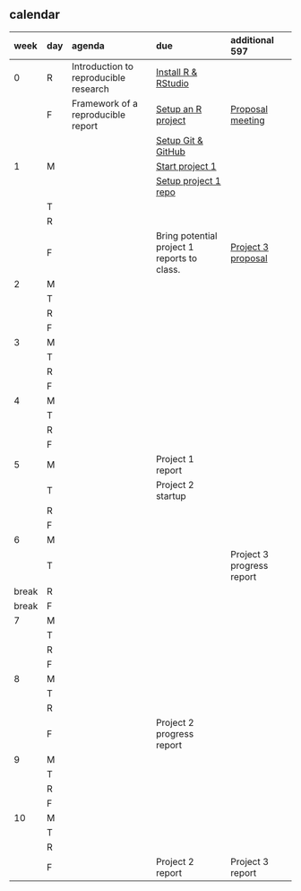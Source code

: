 
## calendar

| week  | day | agenda                                | due                                                      | additional 597                                  |
| :---- | :-- | :------------------------------------ | :------------------------------------------------------- | :---------------------------------------------- |
| 0     | R   | Introduction to reproducible research | [Install R & RStudio](cm0010_install-R-RStudio.md)       |                                                 |
|       | F   | Framework of a reproducible report    | [Setup an R project](cm0011_setup-R-project.md)          | [Proposal meeting](cm7301_project-3_start.md)   |
|       |     |                                       | [Setup Git & GitHub](cm0012_setup-git.md)                |                                                 |
| 1     | M   |                                       | [Start project 1](cm7101_project-1_start.md)             |                                                 |
|       |     |                                       | [Setup project 1 repo](cm7102_project-1_initial-repo.md) |                                                 |
|       | T   |                                       |                                                          |                                                 |
|       | R   |                                       |                                                          |                                                 |
|       | F   |                                       | Bring potential project 1 reports to class.              | [Project 3 proposal](cm7301_project-3_start.md) |
| 2     | M   |                                       |                                                          |                                                 |
|       | T   |                                       |                                                          |                                                 |
|       | R   |                                       |                                                          |                                                 |
|       | F   |                                       |                                                          |                                                 |
| 3     | M   |                                       |                                                          |                                                 |
|       | T   |                                       |                                                          |                                                 |
|       | R   |                                       |                                                          |                                                 |
|       | F   |                                       |                                                          |                                                 |
| 4     | M   |                                       |                                                          |                                                 |
|       | T   |                                       |                                                          |                                                 |
|       | R   |                                       |                                                          |                                                 |
|       | F   |                                       |                                                          |                                                 |
| 5     | M   |                                       | Project 1 report                                         |                                                 |
|       | T   |                                       | Project 2 startup                                        |                                                 |
|       | R   |                                       |                                                          |                                                 |
|       | F   |                                       |                                                          |                                                 |
| 6     | M   |                                       |                                                          |                                                 |
|       | T   |                                       |                                                          | Project 3 progress report                       |
| break | R   |                                       |                                                          |                                                 |
| break | F   |                                       |                                                          |                                                 |
| 7     | M   |                                       |                                                          |                                                 |
|       | T   |                                       |                                                          |                                                 |
|       | R   |                                       |                                                          |                                                 |
|       | F   |                                       |                                                          |                                                 |
| 8     | M   |                                       |                                                          |                                                 |
|       | T   |                                       |                                                          |                                                 |
|       | R   |                                       |                                                          |                                                 |
|       | F   |                                       | Project 2 progress report                                |                                                 |
| 9     | M   |                                       |                                                          |                                                 |
|       | T   |                                       |                                                          |                                                 |
|       | R   |                                       |                                                          |                                                 |
|       | F   |                                       |                                                          |                                                 |
| 10    | M   |                                       |                                                          |                                                 |
|       | T   |                                       |                                                          |                                                 |
|       | R   |                                       |                                                          |                                                 |
|       | F   |                                       | Project 2 report                                         | Project 3 report                                |
